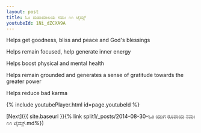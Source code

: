 ```yaml
---
layout: post
title: ಓಂ ಮಹಾಮಾಲಯ ನಮಃ ೧೧ ಟೈಮ್ಸ್
youtubeId: 1Ni_dZCXA9A
---
```

 
 
Helps get goodness, bliss and peace and God's blessings
 
Helps remain focused, help generate inner energy 
 
Helps boost physical and mental health 
 
Helps remain grounded and generates a sense of gratitude towards the greater power 
 
Helps reduce bad karma
 
 
 
 


{% include youtubePlayer.html id=page.youtubeId %}
 
[Next]({{ site.baseurl }}{% link  split1/_posts/2014-08-30-ಓಂ ಯುಗ ರೂಪಾಯ ನಮಃ ೧೧ ಟೈಮ್ಸ್.md%})
 
